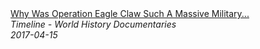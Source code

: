<!--2024-07-21 00:18:13-->
<div class="yb">
  <a class="nodecor" href="/index.html?istoriya/why_was_operation_eagle_claw_such_a_massive_military_disaster_best_laid_plans_timeline">
    <img class="preview" data-videoid="4CAjSAefkvA" src="https://i.ytimg.com/vi/4CAjSAefkvA/hqdefault.jpg" align="middle" alt="">
  </a>
  <div class="inlbl text">
    <a class="nodecor" href="/index.html?istoriya/why_was_operation_eagle_claw_such_a_massive_military_disaster_best_laid_plans_timeline">Why Was Operation Eagle Claw Such A Massive Military...</a><br>
    <i class="smaller2">Timeline - World History Documentaries</i><br>
    <i class="smaller3">2017-04-15</i>
  </div>
</div>
